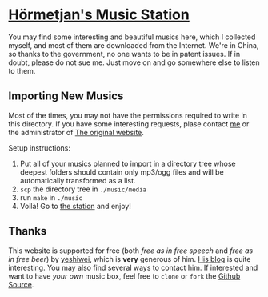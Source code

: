 [Hörmetjan's Music Station][station]
==========================

You may find some interesting and beautiful musics here, which I collected myself, and most of them are downloaded from the Internet. We're in China, so thanks to the government, no one wants to be in patent issues. If in doubt, please do not sue me. Just move on and go somewhere else to listen to them.


Importing New Musics
--------------------

Most of the times, you may not have the permissions required to write in this directory. If you have some interesting requests, plase contact [me][] or the administrator of [The original website][This website]. 

Setup instructions:

 1. Put all of your musics planned to import in a directory tree 
    whose deepest folders should contain only mp3/ogg files 
    and will be automatically transformed as a list.
 1. `scp` the directory tree in `./music/media`
 1. run `make` in `./music`
 1. Voilà! Go to [the station][station] and enjoy!


Thanks
------

This website is supported for free (both *free as in free speech* and *free as in free beer*) by [yeshiwei][], which is **very** generous of him. [His blog][] is quite interesting. You may also find several ways to contact him. If interested and want to have *your own* music box, feel free to `clone` or `fork` the [Github Source][].

[me]: mailto:hyiltiz@gmail.com
[station]: http://notes.yeshiwei.com/psy/music
[This website]: http://notes.yeshiwei.com/Music
[yeshiwei]: mailto:yeshiwei.math@gmail.com
[His blog]: http://notes.yeshiwei.com
[Github Source]: https://github.com/hyiltiz/cloudmusicbox
